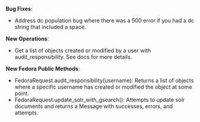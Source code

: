 **Bug Fixes**:

- Address dc population bug where there was a 500 error if you had a dc string that included a space.

**New Operations**:

- Get a list of objects created or modified by a user with audit_responsibility.  See docs for more details.

**New Fedora Public Methods**:

- FedoraRequest.audit_responsibility(username): Returns a list of objects where a specific username has created or modified the object at some point.
- FedoraRequest.update_solr_with_gsearch(): Attempts to update solr documents and returns a Message with successes, errors, and attempts.
